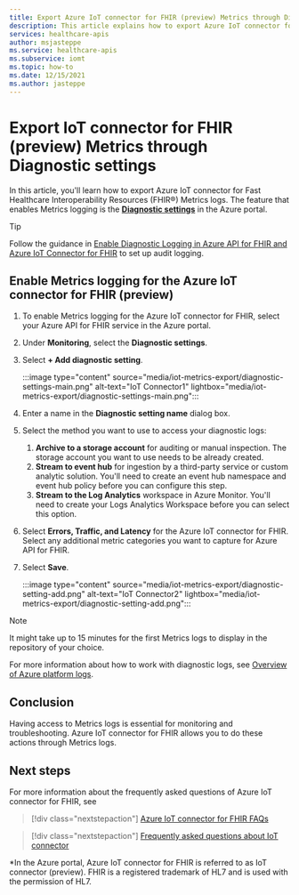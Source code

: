 ```yaml
---
title: Export Azure IoT connector for FHIR (preview) Metrics through Diagnostic settings
description: This article explains how to export Azure IoT connector for FHIR (preview) Metrics through Diagnostic settings
services: healthcare-apis
author: msjasteppe
ms.service: healthcare-apis
ms.subservice: iomt
ms.topic: how-to
ms.date: 12/15/2021
ms.author: jasteppe
---
```


# Export IoT connector for FHIR (preview) Metrics through Diagnostic settings

In this article, you'll learn how to export Azure IoT connector for Fast Healthcare Interoperability Resources (FHIR&#174;) Metrics logs. The feature that enables Metrics logging is the [**Diagnostic settings**](../../azure-monitor/essentials/diagnostic-settings.md) in the Azure portal. 

> [!TIP]
> Follow the guidance in [Enable Diagnostic Logging in Azure API for FHIR and Azure IoT Connector for FHIR](enable-diagnostic-logging.md#enable-diagnostic-logging-in-azure-api-for-fhir) to set up audit logging.

## Enable Metrics logging for the Azure IoT connector for FHIR (preview)
1. To enable Metrics logging for the Azure IoT connector for FHIR, select your Azure API for FHIR service in the Azure portal. 

2. Under **Monitoring**, select the **Diagnostic settings**.

3. Select **+ Add diagnostic setting**.

   :::image type="content" source="media/iot-metrics-export/diagnostic-settings-main.png" alt-text="IoT Connector1" lightbox="media/iot-metrics-export/diagnostic-settings-main.png"::: 

4. Enter a name in the **Diagnostic setting name** dialog box.

5. Select the method you want to use to access your diagnostic logs:

    1. **Archive to a storage account** for auditing or manual inspection. The storage account you want to use needs to be already created.
    2. **Stream to event hub** for ingestion by a third-party service or custom analytic solution. You'll need to create an event hub namespace and event hub policy before you can configure this step.
    3. **Stream to the Log Analytics** workspace in Azure Monitor. You'll need to create your Logs Analytics Workspace before you can select this option.

6. Select **Errors, Traffic, and Latency** for the Azure IoT connector for FHIR.  Select any additional metric categories you want to capture for Azure API for FHIR.

7. Select **Save**.

   :::image type="content" source="media/iot-metrics-export/diagnostic-setting-add.png" alt-text="IoT Connector2" lightbox="media/iot-metrics-export/diagnostic-setting-add.png":::

> [!Note] 
> It might take up to 15 minutes for the first Metrics logs to display in the repository of your choice.  
 
For more information about how to work with diagnostic logs, see [Overview of Azure platform logs](../../azure-monitor/essentials/platform-logs-overview.md).

## Conclusion 
Having access to Metrics logs is essential for monitoring and troubleshooting.  Azure IoT connector for FHIR allows you to do these actions through Metrics logs. 

## Next steps

For more information about the frequently asked questions of Azure IoT connector for FHIR, see

>[!div class="nextstepaction"]
>[Azure IoT connector for FHIR FAQs](fhir-faq.yml)

>[!div class="nextstepaction"]
>[Frequently asked questions about IoT connector](../../healthcare-apis/iot/iot-connector-faqs.md)

*In the Azure portal, Azure IoT connector for FHIR is referred to as IoT connector (preview). FHIR is a registered trademark of HL7 and is used with the permission of HL7.

